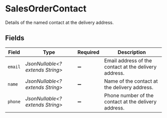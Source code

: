 # SalesOrderContact

Details of the named contact at the delivery address.


## Fields

| Field                                                 | Type                                                  | Required                                              | Description                                           |
| ----------------------------------------------------- | ----------------------------------------------------- | ----------------------------------------------------- | ----------------------------------------------------- |
| `email`                                               | *JsonNullable<? extends String>*                      | :heavy_minus_sign:                                    | Email address of the contact at the delivery address. |
| `name`                                                | *JsonNullable<? extends String>*                      | :heavy_minus_sign:                                    | Name of the contact at the delivery address.          |
| `phone`                                               | *JsonNullable<? extends String>*                      | :heavy_minus_sign:                                    | Phone number of the contact at the delivery address.  |